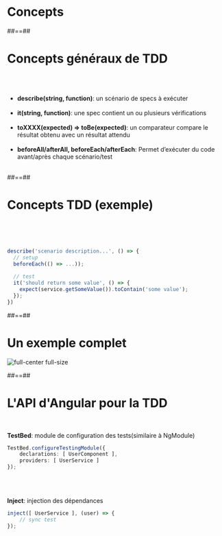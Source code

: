 <!-- .slide: class="transition-bg-grey-1 underline" -->
# Concepts

##==##

<!-- .slide-->
# Concepts généraux de TDD
<br><br>

- __describe(string, function)__: un scénario de specs à exécuter<br><br>
- __it(string, function)__: une spec contient un ou plusieurs vérifications<br><br>
- __toXXXX(expected) ⇒ toBe(expected)__: un comparateur compare le résultat obtenu avec un résultat attendu<br><br>
- __beforeAll/afterAll, beforeEach/afterEach__: Permet d’exécuter du code avant/après chaque scénario/test<br><br>

##==##

<!-- .slide: class="with-code inconsolata" -->
# Concepts TDD (exemple)
<br><br><br>

```typescript
describe('scenario description...', () => {
  // setup
  beforeEach(() => ...));
  
  // test
  it('should return some value', () => {
    expect(service.getSomeValue()).toContain('some value');
  });
})
```
<!-- .element: class="big-code" -->

##==##

<!-- .slide -->
# Un exemple complet
![full-center full-size](assets/images/school/unit-tests/exemple_concepts.png)


##==##

<!-- .slide: class="with-code inconsolata" -->
# L'API d'Angular pour la TDD
<br>

__TestBed__: module de configuration des tests(similaire à NgModule)

```typescript
TestBed.configureTestingModule({
    declarations: [ UserComponent ],
    providers: [ UserService ]
});
```
<!-- .element: class="big-code" -->
<br><br>

__Inject__: injection des dépendances

```typescript
inject([ UserService ], (user) => { 
    // sync test
});
```
<!-- .element: class="big-code" -->
